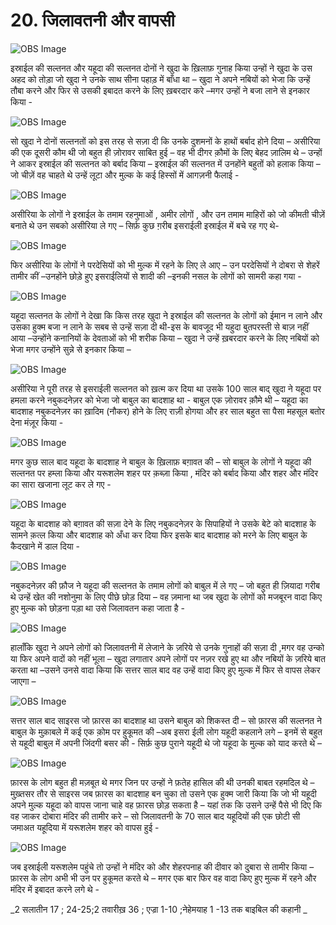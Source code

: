 # 20. जिलावतनी और वापसी 

![OBS Image](https://cdn.door43.org/obs/jpg/360px/obs-en-20-01.jpg)

इस्राईल की सल्तनत और यहूदा की सल्तनत दोनों ने खुदा के ख़िलाफ़ गुनाह किया उन्हों ने खुदा के उस अहद को तोड़ा जो खुदा ने उनके साथ सीना पहाड़ में बाँधा था – खुदा ने अपने नबियों को भेजा कि उन्हें तौबा  करने और फिर से उसकी इबादत करने के लिए ख़बरदार करे –मगर उन्हों ने बजा लाने से इनकार किया -

![OBS Image](https://cdn.door43.org/obs/jpg/360px/obs-en-20-02.jpg)

सो खुदा ने दोनों सल्तनतों को इस तरह से सज़ा दी कि उनके दुशमनों के हाथों बर्बाद होने दिया – असीरिया की एक दूसरी कौम थी जो बहुत ही ज़ोरावर साबित हुई – वह भी दीगर क़ौमों के लिए बेहद ज़ालिम थे – उन्हों ने आकर इस्राईल की सल्तनत को बर्बाद किया – इस्राईल की सल्तनत में उनहोंने बहुतों को हलाक किया –जो चीज़ें वह चाहते थे उन्हें लूटा और मुल्क के कई हिस्सों में आगज़नी फैलाई -  

![OBS Image](https://cdn.door43.org/obs/jpg/360px/obs-en-20-03.jpg)

असीरिया के लोगों ने इस्राईल के तमाम रहनुमाओं , अमीर लोगों , और उन तमाम माहिरों को जो कीमती चीज़ें बनाते थे उन सबको असीरिया ले गए – सिर्फ़ कुछ ग़रीब इसराईली इस्राईल में बचे रह गए थे-     

![OBS Image](https://cdn.door43.org/obs/jpg/360px/obs-en-20-04.jpg)

फिर असीरिया के लोगों ने परदेसियों को भी मुल्क में रहने के लिए ले आए – उन परदेसियों ने दोबरा से शेहरें तामीर कीं –उनहोंने छोड़े हुए इसराईलियों से शादी की –इनकी नसल के लोगों को सामरी कहा गया - 

![OBS Image](https://cdn.door43.org/obs/jpg/360px/obs-en-20-05.jpg)

यहूदा सल्तनत के लोगों ने देखा कि किस तरह खुदा ने इस्राईल की सल्तनत के लोगों को ईमान न लाने और उसका हुक्म बजा न लाने के सबब से उन्हें सज़ा दी थी-इस के बावजूद भी यहुदा बुतपरस्ती से बाज़ नहीं आया –उन्होंने कनानियों के देवताओं को भी शरीक किया – खुदा ने उन्हें ख़बरदार करने के लिए नबियों को भेजा मगर उन्होंने सुन्ने से इनकार किया – 

![OBS Image](https://cdn.door43.org/obs/jpg/360px/obs-en-20-06.jpg)

असीरिया ने पूरी तरह से इसराईली सल्तनत को ख़त्म कर दिया था उसके 100 साल बाद् खुदा ने यहूदा पर हमला करने नबुकदनेज़र को भेजा जो बाबुल का बादशाह था - बाबुल एक ज़ोरावर क़ौमे थी – यहूदा का बादशाह नबुकदनेज़र का ख़ादिम (नौकर) होने के लिए राज़ी होगया और हर साल बहुत सा पैसा महसूल बतोर देना मंज़ूर किया - 

![OBS Image](https://cdn.door43.org/obs/jpg/360px/obs-en-20-07.jpg)

मगर कुछ साल बाद यहूदा के बादशाह ने बाबुल के ख़िलाफ़ बग़ावत की – सो बाबुल के लोगों ने यहूदा की सल्तनत पर हम्ला किया और यरूशलेम शहर पर क़ब्ज़ा किया , मंदिर को बर्बाद किया और शहर और मंदिर का सारा खजाना लूट कर ले गए -  

![OBS Image](https://cdn.door43.org/obs/jpg/360px/obs-en-20-08.jpg)

यहूदा के बादशाह को बग़ावत की सज़ा देने के लिए  नबुकदनेज़र के सिपाहियों ने उसके बेटे को बादशाह के सामने क़त्ल किया और बादशाह को अँधा कर दिया फिर  इसके बाद बादशाह को मरने के लिए बाबुल के कैदखाने में डाल दिया -

![OBS Image](https://cdn.door43.org/obs/jpg/360px/obs-en-20-09.jpg)

नबुकदनेज़र की फ़ौज ने यहूदा की सल्तनत के तमाम लोगों को बाबुल में ले गए – जो बहुत ही ज़ियादा गरीब थे उन्हें खेत की नशोनुमा के लिए पीछे छोड़ दिया – वह ज़माना था जब खुदा के लोगों को मजबूरन वादा किए हुए मुल्क को छोड़ना पड़ा था उसे जिलावतन कहा जाता है -  

![OBS Image](https://cdn.door43.org/obs/jpg/360px/obs-en-20-10.jpg)

हालाँकि खुदा ने अपने लोगों को जिलावतनी में लेजाने के ज़रिये से उनके गुनाहों की सज़ा दी ,मगर वह उन्को या फिर अपने वादों को नहीं भूला – खुदा लगातार अपने लोगों पर नज़र रखे हुए था और नबियों के ज़रिये बात करता था –उसने उनसे वादा किया कि सत्तर साल बाद वह उन्हें वादा किए हुए मुल्क में फिर से वापस लेकर जाएगा –

![OBS Image](https://cdn.door43.org/obs/jpg/360px/obs-en-20-11.jpg)

सत्तर साल बाद साइरस जो फ़ारस का बादशाह था उसने बाबुल को शिकस्त दी – सो फ़ारस की सल्तनत ने बाबुल के मुक़ाबले में कई एक क़ोम पर हुकूमत की –अब इसरा ईली लोग यहूदी कहलाने लगे – इनमें से बहुत से यहूदी बाबुल में अपनी जिंदगी बसर की - सिर्फ़ कुछ पुराने यहूदी थे जो यहूदा के मुल्क को याद करते थे –
 

![OBS Image](https://cdn.door43.org/obs/jpg/360px/obs-en-20-12.jpg)

फ़ारस के लोग बहुत ही मज़बूत थे मगर जिन पर उन्हों ने फ़तेह हासिल की थी उनकी बाबत रहमदिल थे –मुख़्तसर तौर से साइरस जब फ़ारस का बादशाह बन चुका तो  उसने एक हुक्म जारी किया कि जो भी यहूदी अपने मुल्क यहूदा को वापस जाना चाहे वह फ़ारस छोड़ सकता है – यहां तक कि उसने उन्हें पैसे भी दिए कि वह जाकर दोबारा मंदिर की तामीर करे – सो जिलावतनी के 70 साल बाद यहूदियों की एक छोटी सी जमाअत यहूदिया में यरूशलेम शहर को वापस हुई -          

![OBS Image](https://cdn.door43.org/obs/jpg/360px/obs-en-20-13.jpg)

जब इस्राईली यरूशलेम पहुंचे तो उन्हों ने मंदिर को और शेहरपनाह की दीवार को दुबारा से तामीर किया – फ़ारस के लोग अभी भी उन पर हुकूमत करते थे – मगर एक बार फिर वह वादा किए हुए मुल्क में रहने और मंदिर में इबादत करने लगे थे -

_2 सलातीन 17 ; 24-25;2 तवारीख़ 36 ; एज्रा 1-10 ;नेहेमयाह 1 -13 तक बाइबिल की कहानी _